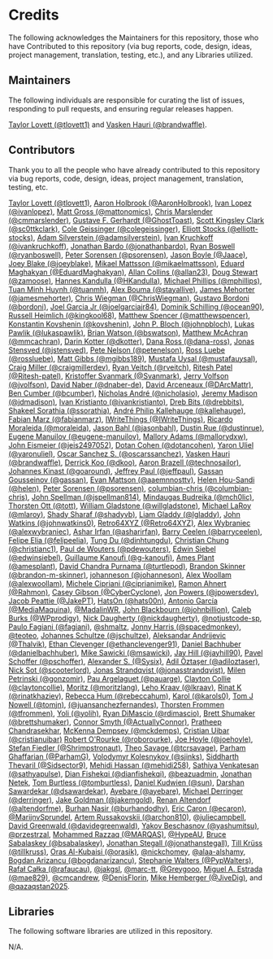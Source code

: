 # Credits

The following acknowledges the Maintainers for this repository, those who have Contributed to this repository (via bug reports, code, design, ideas, project management, translation, testing, etc.), and any Libraries utilized.

## Maintainers

The following individuals are responsible for curating the list of issues, responding to pull requests, and ensuring regular releases happen.

[Taylor Lovett (@tlovett1)](https://github.com/tlovett1) and [Vasken Hauri (@brandwaffle)](https://github.com/brandwaffle).

## Contributors

Thank you to all the people who have already contributed to this repository via bug reports, code, design, ideas, project management, translation, testing, etc.

[Taylor Lovett (@tlovett1)](https://github.com/tlovett1),
[Aaron Holbrook (@AaronHolbrook)](https://github.com/AaronHolbrook),
[Ivan Lopez (@ivanlopez)](https://github.com/ivanlopez),
[Matt Gross (@mattonomics)](https://github.com/mattonomics),
[Chris Marslender (@cmmarslender)](https://github.com/cmmarslender),
[Gustave F. Gerhardt (@GhostToast)](https://github.com/GhostToast),
[Scott Kingsley Clark (@sc0ttkclark)](https://github.com/sc0ttkclark),
[Cole Geissinger (@colegeissinger)](https://github.com/colegeissinger),
[Elliott Stocks (@elliott-stocks)](https://github.com/elliott-stocks),
[Adam Silverstein (@adamsilverstein)](https://github.com/adamsilverstein),
[Ivan Kruchkoff (@ivankruchkoff)](https://github.com/ivankruchkoff),
[Jonathan Bardo (@jonathanbardo)](https://github.com/jonathanbardo),
[Ryan Boswell (@ryanboswell)](https://github.com/ryanboswell),
[Peter Sorensen (@psorensen)](https://github.com/psorensen),
[Jason Boyle (@Jaace)](https://github.com/Jaace),
[Joey Blake (@joeyblake)](https://github.com/joeyblake),
[Mikael Mattsson (@mikaelmattsson)](https://github.com/mikaelmattsson),
[Eduard Maghakyan (@EduardMaghakyan)](https://github.com/EduardMaghakyan),
[Allan Collins (@allan23)](https://github.com/allan23),
[Doug Stewart (@zamoose)](https://github.com/zamoose),
[Hannes Kandulla (@HKandulla)](https://github.com/HKandulla),
[Michael Phillips (@mphillips)](https://github.com/mphillips),
[Tuan Minh Huynh (@tuanmh)](https://github.com/tuanmh),
[Alex Bouma (@stayallive)](https://github.com/stayallive),
[James Mehorter (@jamesmehorter)](https://github.com/jamesmehorter),
[Chris Wiegman (@ChrisWiegman)](https://github.com/ChrisWiegman),
[Gustavo Bordoni (@bordoni)](https://github.com/bordoni),
[Joel Garcia Jr (@joelgarciajr84)](https://github.com/joelgarciajr84),
[Dominik Schilling (@ocean90)](https://github.com/ocean90),
[Russell Heimlich (@kingkool68)](https://github.com/kingkool68),
[Matthew Spencer (@matthewspencer)](https://github.com/matthewspencer),
[Konstantin Kovshenin (@kovshenin)](https://github.com/kovshenin),
[John P. Bloch (@johnpbloch)](https://github.com/johnpbloch),
[Lukas Pawlik (@lukaspawlik)](https://github.com/lukaspawlik),
[Brian Watson (@bswatson)](https://github.com/bswatson),
[Matthew McAchran (@mmcachran)](https://github.com/mmcachran),
[Darin Kotter (@dkotter)](https://github.com/dkotter),
[Dana Ross (@dana-ross)](https://github.com/dana-ross),
[Jonas Stensved (@jstensved)](https://github.com/jstensved),
[Pete Nelson (@petenelson)](https://github.com/petenelson),
[Ross Luebe (@rossluebe)](https://github.com/rossluebe),
[Matt Gibbs (@mgibbs189)](https://github.com/mgibbs189),
[Mustafa Uysal (@mustafauysal)](https://github.com/mustafauysal),
[Craig Miller (@craigmillerdev)](https://github.com/craigmillerdev),
[Ryan Veitch (@rveitch)](https://github.com/rveitch),
[Ritesh Patel (@Ritesh-patel)](https://github.com/Ritesh-patel),
[Kristoffer Svanmark (@Svanmark)](https://github.com/Svanmark),
[Jerry Volfson (@jvolfson)](https://github.com/jvolfson),
[David Naber (@dnaber-de)](https://github.com/dnaber-de),
[David Arceneaux (@DArcMattr)](https://github.com/DArcMattr),
[Ben Cumber (@bcumber)](https://github.com/bcumber),
[Nícholas André (@nicholasio)](https://github.com/nicholasio),
[Jeremy Madison (@jdmadison)](https://github.com/jdmadison),
[Ivan Kristianto (@ivankristianto)](https://github.com/ivankristianto),
[Dreb Bits (@drebbits)](https://github.com/drebbits),
[Shakeel Sorathia (@ssorathia)](https://github.com/ssorathia),
[André Philip Kallehauge (@kallehauge)](https://github.com/kallehauge),
[Fabian Marz (@fabianmarz)](https://github.com/fabianmarz),
[IWriteThings (@IWriteThings)](https://github.com/IWriteThings),
[Ricardo Moraleida (@moraleida)](https://github.com/moraleida),
[Jason Bahl (@jasonbahl)](https://github.com/jasonbahl),
[Dustin Rue (@dustinrue)](https://github.com/dustinrue),
[Eugene Manuilov (@eugene-manuilov)](https://github.com/eugene-manuilov),
[Mallory Adams (@mallorydxw)](https://github.com/mallorydxw),
[John Eismeier (@jeis2497052)](https://github.com/jeis2497052),
[Dotan Cohen (@dotancohen)](https://github.com/dotancohen),
[Yaron Uliel (@yaronuliel)](https://github.com/yaronuliel),
[Oscar Sanchez S. (@oscarssanchez)](https://github.com/oscarssanchez),
[Vasken Hauri (@brandwaffle)](https://github.com/brandwaffle),
[Derrick Koo (@dkoo)](https://github.com/dkoo),
[Aaron Brazell (@technosailor)](https://github.com/technosailor),
[Johannes Kinast (@goaround)](https://github.com/goaround),
[Jeffrey Paul (@jeffpaul)](https://github.com/jeffpaul),
[Gassan Gousseinov (@gassan)](https://github.com/gassan),
[Evan Mattson (@aaemnnosttv)](https://github.com/aaemnnosttv),
[Helen Hou-Sandi (@helen)](https://github.com/helen),
[Peter Sorensen (@psorensen)](https://github.com/psorensen),
[columbian-chris (@columbian-chris)](https://github.com/columbian-chris),
[John Spellman (@jspellman814)](https://github.com/jspellman814),
[Mindaugas Budreika (@mch0lic)](https://github.com/mch0lic),
[Thorsten Ott (@tott)](https://github.com/tott),
[William Gladstone (@willgladstone)](https://github.com/willgladstone),
[Michael LaRoy (@mlaroy)](https://github.com/mlaroy),
[Shady Sharaf (@shadyvb)](https://github.com/shadyvb),
[Liam Gladdy (@lgladdy)](https://github.com/lgladdy),
[John Watkins (@johnwatkins0)](https://github.com/johnwatkins0),
[Retro64XYZ (@Retro64XYZ)](https://github.com/Retro64XYZ),
[Alex Wybraniec (@alexwybraniec)](https://github.com/alexwybraniec),
[Ashar Irfan (@asharirfan)](https://github.com/asharirfan),
[Barry Ceelen (@barryceelen)](https://github.com/barryceelen),
[Felipe Elia (@felipeelia)](https://github.com/felipeelia),
[Tung Du (@dinhtungdu)](https://github.com/dinhtungdu),
[Christian Chung (@christianc1)](https://github.com/christianc1),
[Paul de Wouters  (@pdewouters)](https://github.com/pdewouters),
[Edwin Siebel (@edwinsiebel)](https://github.com/edwinsiebel),
[Guillaume Kanoufi (@g-kanoufi)](https://github.com/g-kanoufi),
[Ames Plant (@amesplant)](https://github.com/amesplant),
[David Chandra Purnama (@turtlepod)](https://github.com/turtlepod),
[Brandon Skinner (@brandon-m-skinner)](https://github.com/brandon-m-skinner),
[johanneson (@johanneson)](https://github.com/johanneson),
[Alex Woollam (@alexwoollam)](https://github.com/alexwoollam),
[Michele Cipriani (@ciprianimike)](https://github.com/ciprianimike),
[Ramon Ahnert (@Rahmon)](https://github.com/Rahmon),
[Casey Gibson (@CyberCyclone)](https://github.com/CyberCyclone),
[Jon Powers (@jpowersdev)](https://github.com/jpowersdev),
[Jacob Peattie (@JakePT)](https://github.com/JakePT),
[HatsOn (@hats00n)](https://github.com/hats00n),
[Antonio García (@MediaMaquina)](https://github.com/MediaMaquina),
[@MadalinWR](https://github.com/MadalinWR),
[John Blackbourn (@johnbillion)](https://github.com/johnbillion),
[Caleb Burks (@WPprodigy)](https://github.com/WPprodigy),
[Nick Daugherty (@nickdaugherty)](https://github.com/nickdaugherty),
[@notjustcode-sp](https://github.com/notjustcode-sp),
[Paulo Fagiani (@fagiani)](https://github.com/fagiani),
[@shmaltz](https://github.com/shmaltz),
[Jonny Harris (@spacedmonkey)](https://github.com/spacedmonkey),
[@teoteo](https://github.com/teoteo),
[Johannes Schultze (@jschultze)](https://github.com/jschultze),
[Aleksandar Andrijevic (@Thalvik)](https://github.com/Thalvik),
[Ethan Clevenger (@ethanclevenger91)](https://github.com/ethanclevenger91),
[Daniel Bachhuber (@danielbachhuber)](https://github.com/danielbachhuber),
[Mike Sawicki (@msawicki)](https://github.com/msawicki),
[Jay Hill (@jayhill90)](https://github.com/jayhill90),
[Pavel Schoffer (@pschoffer)](https://github.com/pschoffer),
[Alexander S. (@Sysix)](https://github.com/Sysix),
[Adil Öztaşer (@adiloztaser)](https://github.com/adiloztaser),
[Nick Sot (@scooterlord)](https://github.com/scooterlord),
[Jonas Strandqvist (@jonasstrandqvist)](https://github.com/jonasstrandqvist),
[Milen Petrinski (@gonzomir)](https://github.com/gonzomir),
[Pau Argelaguet (@pauarge)](https://github.com/pauarge),
[Clayton Collie (@claytoncollie)](https://github.com/claytoncollie),
[Moritz (@moritzlang)](https://github.com/moritzlang),
[Leho Kraav (@lkraav)](https://github.com/lkraav),
[Rinat K (@rinatkhaziev)](https://github.com/rinatkhaziev),
[Rebecca Hum (@rebeccahum)](https://github.com/rebeccahum),
[Karol (@karols0)](https://github.com/karols0),
[Tom J Nowell (@tomjn)](https://github.com/tomjn),
[(@juansanchezfernandes)](https://github.com/juansanchezfernandes),
[Thorsten Frommen (@tfrommen)](https://github.com/tfrommen),
[Yoli (@yolih)](https://github.com/yolih),
[Ryan DiMascio (@rdimascio)](https://github.com/rdimascio),
[Brett Shumaker (@brettshumaker)](https://github.com/brettshumaker),
[Connor Smyth (@ActuallyConnor)](https://github.com/ActuallyConnor),
[Pratheep Chandrasekhar](https://www.linkedin.com/in/pratheepch/),
[McKenna Dempsey (@mckdemps)](https://github.com/mckdemps),
[Cristian Uibar (@cristianuibar)](https://github.com/cristianuibar)
[Robert O'Rourke (@roborourke)](https://github.com/roborourke),
[Joe Hoyle (@joehoyle)](https://github.com/joehoyle),
[Stefan Fiedler (@Shrimpstronaut)](https://github.com/Shrimpstronaut),
[Theo Savage (@tcrsavage)](https://github.com/tcrsavage),
[Parham Ghaffarian (@ParhamG)](https://github.com/ParhamG),
[Volodymyr Kolesnykov (@sjinks)](https://github.com/sjinks),
[Siddharth Thevaril (@Sidsector9)](https://github.com/Sidsector9),
[Mehidi Hassan (@mehidi258)](https://github.com/mehidi258),
[Sathiya Venkatesan (@sathyapulse)](https://github.com/sathyapulse),
[Dian Fishekqi (@dianfishekqi)](https://github.com/dianfishekqi),
[@beazuadmin](https://github.com/beazuadmin),
[Jonathan Netek](https://www.linkedin.com/in/jonathan-netek/),
[Tom Burtless (@tomburtless)](https://github.com/tomburtless),
[Daniel Kudwien (@sun)](https://github.com/sun),
[Darshan Sawardekar (@dsawardekar)](https://github.com/dsawardekar),
[Ayebare (@ayebare)](https://github.com/ayebare),
[Michael Derringer (@derringer)](https://github.com/derringer),
[Jake Goldman (@jakemgold)](https://github.com/jakemgold),
[Renan Altendorf (@altendorfme)](https://github.com/altendorfme),
[Burhan Nasir (@burhandodhy)](https://github.com/burhandodhy),
[Eric Caron (@ecaron)](https://github.com/ecaron),
[@MarijnvSprundel](https://github.com/MarijnvSprundel),
[Artem Russakovskii (@archon810)](https://github.com/archon810),
[@juliecampbell](https://github.com/juliecampbell),
[David Greenwald (@davidegreenwald)](https://github.com/davidegreenwald),
[Yakov Beschasnov (@yashumitsu)](https://github.com/yashumitsu),
[@przestrzal](https://github.com/przestrzal),
[Mohammed Razzaq (@MARQAS)](https://github.com/MARQAS),
[@HypeAU](https://github.com/HypeAU),
[Bruce Sabalaskey (@bsabalaskey)](https://github.com/bsabalaskey),
[Jonathan Stegall (@jonathanstegall)](https://github.com/jonathanstegall),
[Till Krüss (@tillkruss)](https://github.com/tillkruss),
[Oras Al-Kubaisi (@orasik)](https://github.com/orasik),
[@nickchomey](https://github.com/nickchomey),
[@alaa-alshamy](https://github.com/alaa-alshamy),
[Bogdan Arizancu (@bogdanarizancu)](https://github.com/bogdanarizancu),
[Stephanie Walters (@PypWalters)](https://github.com/PypWalters),
[Rafał Całka (@rafaucau)](https://github.com/rafaucau),
[@jakgsl](https://github.com/jakgsl),
[@marc-tt](https://github.com/marc-tt),
[@Greygooo](https://github.com/Greygooo),
[Miguel A. Estrada (@mae829)](https://github.com/mae829),
[@cmcandrew](https://github.com/cmcandrew),
[@DenisFlorin](https://github.com/DenisFlorin),
[Mike Hemberger (@JiveDig)](https://github.com/JiveDig),
and
[@qazaqstan2025](https://github.com/qazaqstan2025).

## Libraries

The following software libraries are utilized in this repository.

N/A.
